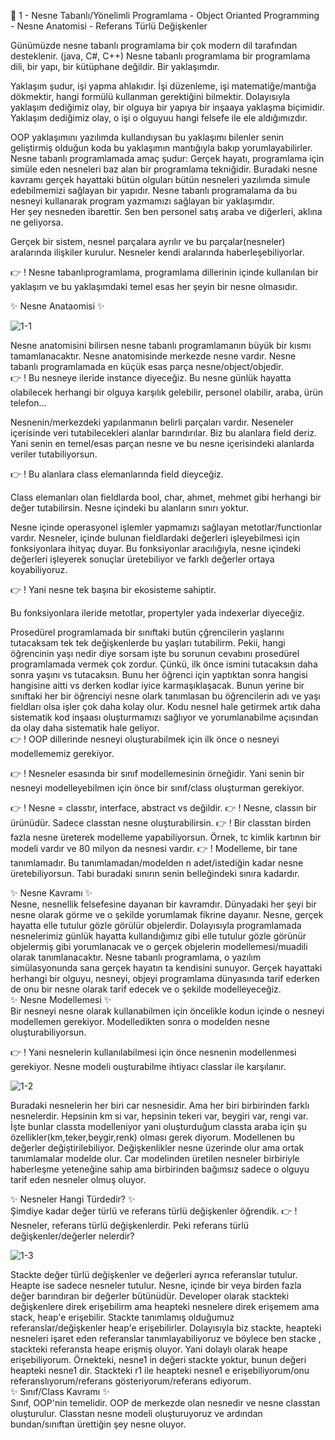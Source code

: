 👋 1 - Nesne Tabanlı/Yönelimli Programlama - Object Orianted Programming - Nesne Anatomisi - Referans Türlü Değişkenler

Günümüzde nesne tabanlı programlama bir çok modern dil tarafından desteklenir. (java, C#, C++)
Nesne tabanlı programlama bir programlama dili, bir yapı, bir kütüphane değildir. Bir yaklaşımdır.

Yaklaşım şudur, işi yapma ahlakıdır. İşi düzenleme, işi matematiğe/mantığa dökmektir, hangi formülü kullanman gerektiğini bilmektir. Dolayısıyla yaklaşım dediğimiz olay, bir olguya bir yapıya bir inşaaya yaklaşma biçimidir. Yaklaşım dediğimiz olay, o işi o olguyuu hangi felsefe ile ele aldığımızdır. 

OOP yaklaşımını yazılımda kullandıysan bu yaklaşımı bilenler senin geliştirmiş olduğun koda bu yaklaşımın mantığıyla bakıp yorumlayabilirler.                                                                              
Nesne tabanlı programlamada amaç şudur: 
Gerçek hayatı, programlama için simüle eden nesneleri baz alan bir programlama tekniğidir. Buradaki nesne kavramı gerçek hayattaki bütün olguları bütün nesneleri yazılımda simule edebilmemizi sağlayan bir yapıdır. Nesne tabanlı programalama da bu nesneyi kullanarak program yazmamızı sağlayan bir yaklaşımdır.                                                                            
Her şey nesneden ibarettir. Sen ben personel satış araba ve diğerleri, aklına ne geliyorsa.

Gerçek bir sistem, nesnel parçalara ayrılır ve bu parçalar(nesneler) aralarında ilişkiler kurulur. Nesneler kendi aralarında haberleşebiliyorlar. 
                                                                                
👉 ! Nesne tabanlıprogramlama, programlama dillerinin içinde kullanılan bir yaklaşım ve bu yaklaşımdaki temel esas her şeyin bir nesne olmasıdır. 
                                                                                
  ✨ Nesne Anataomisi ✨

![1-1](https://github.com/user-attachments/assets/cb62dbf6-defb-491a-81e7-f8e8146c6d36)

Nesne anatomisini bilirsen nesne tabanlı programlamanın büyük bir kısmı tamamlanacaktır. 
Nesne anatomisinde merkezde nesne vardır. Nesne tabanlı programlamada en küçük esas parça nesne/object/objedir.                                                                     
👉 ! Bu nesneye ileride instance diyeceğiz. Bu nesne günlük hayatta olabilecek herhangi bir olguya karşılık gelebilir, personel olabilir, araba, ürün telefon...   

Nesnenin/merkezdeki yapılanmanın belirli parçaları vardır. Neseneler içerisinde veri tutabilecekleri alanlar barındırılar. Biz bu alanlara field deriz. Yani senin en temel/esas parçan nesne ve bu nesne içerisindeki alanlarda veriler tutabiliyorsun.

👉 ! Bu alanlara class elemanlarında field dieyceğiz. 
                                                                                
Class elemanları olan fieldlarda bool, char, ahmet, mehmet gibi herhangi bir değer tutabilirsin. Nesne içindeki bu alanların sınırı yoktur. 

Nesne içinde operasyonel işlemler yapmamızı sağlayan metotlar/functionlar vardır. Nesneler, içinde bulunan fieldlardaki değerleri işleyebilmesi için fonksiyonlara ihityaç duyar. Bu fonksiyonlar aracılığıyla, nesne içindeki değerleri işleyerek sonuçlar üretebiliyor ve farklı değerler ortaya koyabiliyoruz. 

👉 ! Yani nesne tek başına bir ekosisteme sahiptir. 

Bu fonksiyonlara ileride metotlar, propertyler yada indexerlar diyeceğiz. 

Prosedürel programlamada bir sınıftaki butün çğrencilerin yaşlarını tutacaksam tek tek değişkenlerde bu yaşları tutabilirm. Pekii, hangi öğrencinin yaşı nedir diye sorsam işte bu sorunun cevabını prosedürel programlamada vermek çok zordur. Çünkü, ilk önce ismini  tutacaksın daha sonra yaşını vs tutacaksın. Bunu her öğrenci için yaptıktan sonra hangisi hangisine aitti vs derken kodlar iyice karmaşıklaşacak. Bunun yerine bir sınıftaki her bir öğrenciyi nesne olark tanımlasan bu öğrencilerin adı ve yaşı fieldları olsa işler çok daha kolay olur. Kodu nesnel hale getirmek artık daha sistematik kod inşaası oluşturmamızı sağlıyor ve yorumlanabilme açısından da olay daha sistematik hale geliyor.                                                                                
👉 ! OOP dillerinde nesneyi oluşturabilmek için ilk önce o nesneyi modellememiz gerekiyor. 
                                                                                
👉 ! Nesneler esasında bir sınıf modellemesinin örneğidir. Yani senin bir nesneyi modelleyebilmen için önce bir sınıf/class oluşturman gerekiyor. 

👉 ! Nesne = classtır, interface, abstract vs değildir.
👉 ! Nesne, classın bir ürünüdür. Sadece classtan nesne oluşturabilirsin.
👉 ! Bir classtan birden fazla nesne üreterek modelleme yapabiliyorsun. Örnek, tc kimlik kartının bir modeli vardır ve 80 milyon da nesnesi vardır. 
👉 ! Modelleme, bir tane tanımlamadır. Bu tanımlamadan/modelden n adet/istediğin kadar nesne üretebiliyorsun. Tabi buradaki sınırın senin belleğindeki sınıra kadardır. 

  ✨ Nesne Kavramı ✨                                                                  
Nesne, nesnellik felsefesine dayanan bir kavramdır. Dünyadaki her şeyi bir nesne olarak görme ve o şekilde yorumlamak fikrine dayanır.
Nesne, gerçek hayatta elle tutulur gözle görülür objelerdir. Dolayısıyla programlamada nesnelerimiz günlük hayatta kullandığımız gibi elle tutulur gözle görünür objelermiş gibi yorumlanacak ve o gerçek objelerin modellemesi/muadili olarak tanımlanacaktır. Nesne tabanlı programlama, o yazılım simülasyonunda sana gerçek hayatın ta kendisini sunuyor. Gerçek hayattaki herhangi bir olguyu, nesneyi, objeyi programlama dünyasında tarif ederken de onu bir nesne olarak tarif edecek ve o şekilde modelleyeceğiz.                                                                    
  ✨ Nesne Modellemesi ✨  
Bir nesneyi nesne olarak kullanabilmen için öncelikle kodun içinde o nesneyi modellemen gerekiyor. Modelledikten sonra o modelden nesne oluşturabiliyorsun.

👉 ! Yani nesnelerin kullanılabilmesi için önce nesnenin modellenmesi gerekiyor. Nesne modeli ouşturabilme ihtiyacı classlar ile karşılanır. 

![1-2](https://github.com/user-attachments/assets/1d01a4b6-4197-4629-8736-d4c683514f71)

Buradaki nesnelerin her biri car nesnesidir. Ama her biri birbirinden farklı nesnelerdir. Hepsinin km si var, hepsinin tekeri var, beygiri var, rengi var. İşte bunlar classta modelleniyor yani oluşturduğum classta araba için şu özellikler(km,teker,beygir,renk) olması gerek diyorum. Modellenen bu değerler değiştirilebiliyor. Değişkenlikler nesne üzerinde olur ama ortak tanımlamalar modelde olur. Car modelinden üretilen nesneler birbiriyle haberleşme yeteneğine sahip ama birbirinden bağımsız sadece o olguyu tarif eden nesneler olmuş oluyor. 

  ✨ Nesneler Hangi Türdedir? ✨  
Şimdiye kadar değer türlü ve referans türlü değişkenler öğrendik. 
👉 ! Nesneler, referans türlü değişkenlerdir.
Peki referans türlü değişkenler/değerler nelerdir?

![1-3](https://github.com/user-attachments/assets/2ce06a13-0086-447f-a59f-c6f37bb10a58)                               
                                                                                
Stackte değer türlü değişkenler ve değerleri ayrıca referanslar tutulur. Heapte ise sadece nesneler tutulur. Nesne, içinde bir veya birden fazla değer barındıran bir değerler bütünüdür. Developer olarak stackteki değişkenlere direk erişebilirm ama heapteki nesnelere direk erişemem ama stack, heap'e erişebilir. Stackte tanımlamış olduğumuz referanslar/değişkenler heap'e erişebilirler. Dolayısıyla biz stackte, heapteki nesneleri işaret eden referanslar tanımlayabiliyoruz ve böylece ben stacke , stackteki referansta heape erişmiş oluyor. Yani dolaylı olarak heape erişebiliyorum. Örnekteki, nesne1 in değeri stackte yoktur, bunun değeri heapteki nesne1 dir. Stackteki r1 ile heapteki nesne1 e erişebiliyorum/onu referanslıyorum/referans gösteriyorum/referans ediyorum.                                                        
  ✨ Sınıf/Class Kavramı ✨  
Sınıf, OOP'nin temelidir. OOP de merkezde olan nesnedir ve nesne classtan oluşturulur. Classtan nesne modeli oluşturuyoruz ve ardından bundan/sınıftan ürettiğin şey nesne oluyor.
